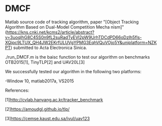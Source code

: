 # DMCF

Matlab source code of tracking algorithm, paper "[Object Tracking Algorithm Based on Dual-Model Competition Mecha nism]"(https://kns.cnki.net/kcms2/article/abstract?v=3uoqIhG8C45S0n9fL2suRadTyEVl2pW9UrhTDCdPD66oDzlh5fls-XQjpc9LTUX_QH4JW2EKrfULUVgYPMG3EqhVQuVOjo5Y&uniplatform=NZKPT) submitted to Acta Electronica Sinica.

./run_DMCF.m is the baisc function to test our algorithm on benchmarks OTB2015[1], TinyTLP[2] and UAV20L[3]

We successfully tested our algorithm in the following two platforms:

-Window 10, matlab2017a, VS2015


References:

[1]http://cvlab.hanyang.ac.kr/tracker_benchmark

[2]https://amoudgl.github.io/tlp/

[3]https://cemse.kaust.edu.sa/ivul/uav123
